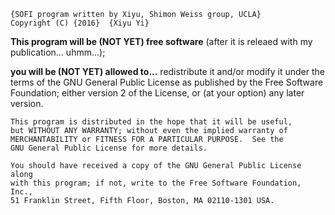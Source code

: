 


    {SOFI program written by Xiyu, Shimon Weiss group, UCLA}
    Copyright (C) {2016}  {Xiyu Yi}

**This program will be (NOT YET) free software** 
    (after it is releaed with my publication... uhmm...); 
    
**you will be (NOT YET) allowed to...**
    redistribute it and/or modify
    it under the terms of the GNU General Public License as published by
    the Free Software Foundation; either version 2 of the License, or
    (at your option) any later version.

    This program is distributed in the hope that it will be useful,
    but WITHOUT ANY WARRANTY; without even the implied warranty of
    MERCHANTABILITY or FITNESS FOR A PARTICULAR PURPOSE.  See the
    GNU General Public License for more details.

    You should have received a copy of the GNU General Public License along
    with this program; if not, write to the Free Software Foundation, Inc.,
    51 Franklin Street, Fifth Floor, Boston, MA 02110-1301 USA.
